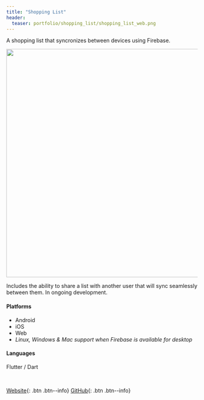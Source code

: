 ```yaml
---
title: "Shopping List"
header:
  teaser: portfolio/shopping_list/shopping_list_web.png
---
```



A shopping list that syncronizes between devices using Firebase.

<img src="shopping_list_android.png" style="height:600px;">

Includes the ability to share a list with another user that will sync seamlessly
between them. In ongoing development.

#### Platforms

- Android
- iOS
- Web
- _Linux, Windows & Mac support when Firebase is available for desktop_


#### Languages

Flutter / Dart


<br>


[Website](https://shopping.merritt.codes/){: .btn .btn--info}
[GitHub](https://github.com/Merrit/shopping_list){: .btn .btn--info}
